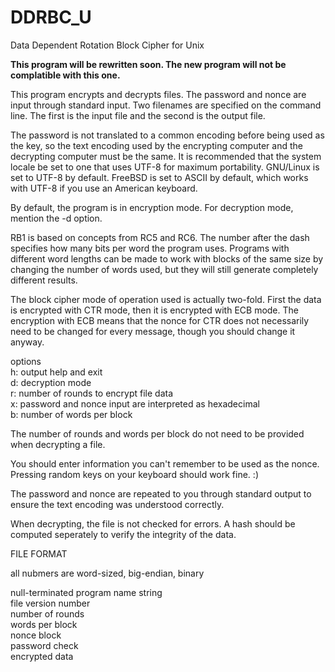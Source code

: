 # DDRBC_U
Data Dependent Rotation Block Cipher for Unix

**This program will be rewritten soon. The new program will not be complatible with this one.**

This program encrypts and decrypts files. The password and nonce are input through standard input. Two filenames are specified on the command line. The first is the input file and the second is the output file.

The password is not translated to a common encoding before being used as the key, so the text encoding used by the encrypting computer and the decrypting computer must be the same. It is recommended that the system locale be set to one that uses UTF-8 for maximum portability. GNU/Linux is set to UTF-8 by default. FreeBSD is set to ASCII by default, which works with UTF-8 if you use an American keyboard.

By default, the program is in encryption mode. For decryption mode, mention the -d option.

RB1 is based on concepts from RC5 and RC6. The number after the dash specifies how many bits per word the program uses. Programs with different word lengths can be made to work with blocks of the same size by changing the number of words used, but they will still generate completely different results.

The block cipher mode of operation used is actually two-fold. First the data is encrypted with CTR mode, then it is encrypted with ECB mode. The encryption with ECB means that the nonce for CTR does not necessarily need to be changed for every message, though you should change it anyway.

options <br />
h: output help and exit <br />
d: decryption mode <br />
r: number of rounds to encrypt file data <br />
x: password and nonce input are interpreted as hexadecimal <br />
b: number of words per block <br />

The number of rounds and words per block do not need to be provided when decrypting a file.

You should enter information you can't remember to be used as the nonce. Pressing random keys on your keyboard should work fine. :)

The password and nonce are repeated to you through standard output to ensure the text encoding was understood correctly.

When decrypting, the file is not checked for errors. A hash should be computed seperately to verify the integrity of the data.


FILE FORMAT

all nubmers are word-sized, big-endian, binary

null-terminated program name string <br />
file version number <br />
number of rounds <br />
words per block <br />
nonce block <br />
password check <br />
encrypted data <br />
